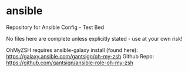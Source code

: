 # ansible

Repository for Ansible Config - Test Bed

No files here are complete unless explicitly stated - use at your own risk!

OhMyZSH requires ansible-galaxy install (found here):
https://galaxy.ansible.com/gantsign/oh-my-zsh
Github Repo:
https://github.com/gantsign/ansible-role-oh-my-zsh
